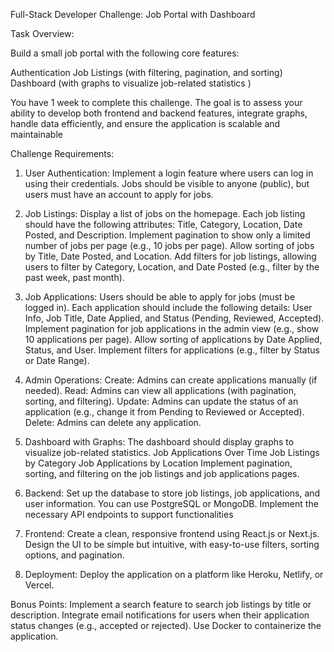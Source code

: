 Full-Stack Developer Challenge:  Job Portal with Dashboard

Task Overview:  

Build a small job portal with the following core features:

Authentication
Job Listings (with filtering, pagination, and sorting)
Dashboard (with graphs to visualize job-related statistics )

You have 1 week to complete this challenge. The goal is to assess your ability to develop both frontend and backend features, integrate graphs, handle data efficiently, and ensure the application is scalable and maintainable

Challenge Requirements:

1. User Authentication:
Implement a login feature where users can log in using their credentials.
Jobs should be visible to anyone (public), but users must have an account to apply for jobs.


2. Job Listings:
Display a list of jobs on the homepage.
Each job listing should have the following attributes: Title, Category, Location, Date Posted, and Description.
Implement pagination to show only a limited number of jobs per page (e.g., 10 jobs per page).
Allow sorting of jobs by Title, Date Posted, and Location.
Add filters for job listings, allowing users to filter by Category, Location, and Date Posted (e.g., filter by the past week, past month).


3. Job Applications:
Users should be able to apply for jobs (must be logged in).
Each application should include the following details: User Info, Job Title, Date Applied, and Status (Pending, Reviewed, Accepted).
Implement pagination for job applications in the admin view (e.g., show 10 applications per page).
Allow sorting of applications by Date Applied, Status, and User.
Implement filters for applications (e.g., filter by Status or Date Range).

4. Admin Operations:
Create: Admins can create applications manually (if needed).
Read: Admins can view all applications (with pagination, sorting, and filtering).
Update: Admins can update the status of an application (e.g., change it from Pending to Reviewed or Accepted).
Delete: Admins can delete any application.


4. Dashboard with Graphs:
The dashboard should display graphs to visualize job-related statistics. 
Job Applications Over Time 
Job Listings by Category 
Job Applications by Location 
Implement pagination, sorting, and filtering on the job listings and job applications pages.



5. Backend:
Set up the database to store job listings, job applications, and user information. You can use PostgreSQL or MongoDB.
Implement the necessary API endpoints to support functionalities


6. Frontend:
Create a clean, responsive frontend using React.js or Next.js.
Design the UI to be simple but intuitive, with easy-to-use filters, sorting options, and pagination.


7. Deployment:
Deploy the application on a platform like Heroku, Netlify, or Vercel. 

Bonus Points:
Implement a search feature to search job listings by title or description.
Integrate email notifications for users when their application status changes (e.g., accepted or rejected).
Use Docker to containerize the application.
